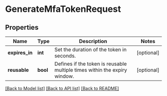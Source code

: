 # GenerateMfaTokenRequest

## Properties
Name | Type | Description | Notes
------------ | ------------- | ------------- | -------------
**expires_in** | **int** | Set the duration of the token in seconds. | [optional] 
**reusable** | **bool** | Defines if the token is reusable multiple times within the expiry window. | [optional] 

[[Back to Model list]](../README.md#documentation-for-models) [[Back to API list]](../README.md#documentation-for-api-endpoints) [[Back to README]](../README.md)


